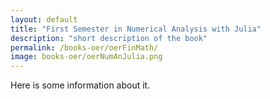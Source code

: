 ```yaml
---
layout: default
title: "First Semester in Numerical Analysis with Julia"
description: "short description of the book"
permalink: /books-oer/oerFinMath/
image: books-oer/oerNumAnJulia.png
---
```


Here is some information about it.